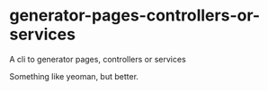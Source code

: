 # generator-pages-controllers-or-services
A cli to generator pages, controllers or services

Something like yeoman, but better.
